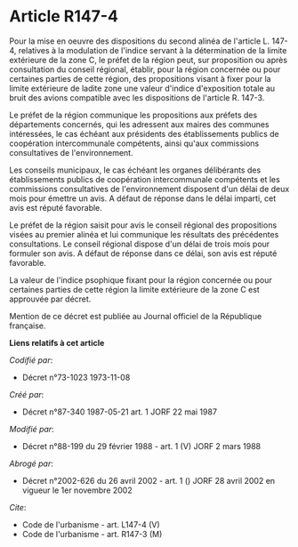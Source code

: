 # Article R147-4

Pour la mise en oeuvre des dispositions du second alinéa de l'article L. 147-4, relatives à la modulation de l'indice servant
à la détermination de la limite extérieure de la zone C, le préfet de la région peut, sur proposition ou après consultation
du conseil régional, établir, pour la région concernée ou pour certaines parties de cette région, des propositions visant à
fixer pour la limite extérieure de ladite zone une valeur d'indice d'exposition totale au bruit des avions compatible avec
les dispositions de l'article R. 147-3.

Le préfet de la région communique les propositions aux préfets des départements concernés, qui les adressent aux maires des
communes intéressées, le cas échéant aux présidents des établissements publics de coopération intercommunale compétents,
ainsi qu'aux commissions consultatives de l'environnement.

Les conseils municipaux, le cas échéant les organes délibérants des établissements publics de coopération intercommunale
compétents et les commissions consultatives de l'environnement disposent d'un délai de deux mois pour émettre un avis. A
défaut de réponse dans le délai imparti, cet avis est réputé favorable.

Le préfet de la région saisit pour avis le conseil régional des propositions visées au premier alinéa et lui communique les
résultats des précédentes consultations. Le conseil régional dispose d'un délai de trois mois pour formuler son avis. A
défaut de réponse dans ce délai, son avis est réputé favorable.

La valeur de l'indice psophique fixant pour la région concernée ou pour certaines parties de cette région la limite
extérieure de la zone C est approuvée par décret.

Mention de ce décret est publiée au Journal officiel de la République française.

**Liens relatifs à cet article**

_Codifié par_:

  - Décret n°73-1023 1973-11-08

_Créé par_:

  - Décret n°87-340 1987-05-21 art. 1 JORF 22 mai 1987

_Modifié par_:

  - Décret n°88-199 du 29 février 1988 - art. 1 (V) JORF 2 mars 1988

_Abrogé par_:

  - Décret n°2002-626 du 26 avril 2002 - art. 1 () JORF 28 avril 2002 en vigueur le 1er novembre 2002

_Cite_:

  - Code de l'urbanisme - art. L147-4 (V)
  - Code de l'urbanisme - art. R147-3 (M)
